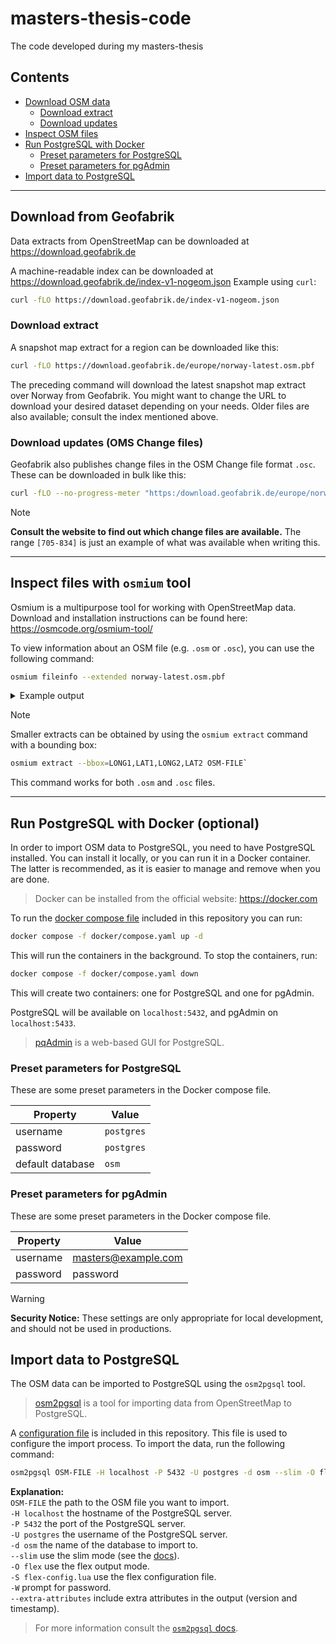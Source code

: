 # masters-thesis-code
The code developed during my masters-thesis

## Contents

- [Download OSM data](#download-from-geofabrik)
  - [Download extract](#download-extract)
  - [Download updates](#download-updates-oms-change-files)
- [Inspect OSM files](#inspect-files-with-osmium-tool)
- [Run PostgreSQL with Docker](#run-postgresql-with-docker-optional)
  - [Preset parameters for PostgreSQL](#preset-parameters-for-postgresql)
  - [Preset parameters for pgAdmin](#preset-parameters-for-pgadmin)
- [Import data to PostgreSQL](#import-data-to-postgresql)


---
## Download from Geofabrik
Data extracts from OpenStreetMap can be downloaded at https://download.geofabrik.de

A machine-readable index can be downloaded at https://download.geofabrik.de/index-v1-nogeom.json
Example using `curl`:

```sh
curl -fLO https://download.geofabrik.de/index-v1-nogeom.json
```

### Download extract
A snapshot map extract for a region can be downloaded like this:

```sh
curl -fLO https://download.geofabrik.de/europe/norway-latest.osm.pbf
```

The preceding command will download the latest snapshot map extract over Norway from Geofabrik.
You might want to change the URL to download your desired dataset depending on your needs.
Older files are also available; consult the index mentioned above.


### Download updates (OMS Change files)
Geofabrik also publishes change files in the OSM Change file format `.osc`. These can be downloaded in bulk like this:

```sh
curl -fLO --no-progress-meter "https:/download.geofabrik.de/europe/norway-updates/000/003/[705-834].osc.gz"
```

> [!NOTE]
> **Consult the website to find out which change files are available.**
> The range `[705-834]` is just an example of what was available when writing this.

---

## Inspect files with `osmium` tool
Osmium is a multipurpose tool for working with OpenStreetMap data. Download and installation instructions can be found here: https://osmcode.org/osmium-tool/

To view information about an OSM file (e.g. `.osm` or `.osc`), you can use the following command:
```sh
osmium fileinfo --extended norway-latest.osm.pbf
```

<details>
  <summary>Example output</summary>

  ```txt
  File:
  Name: norway-latest.osm.pbf
  Format: PBF
  Compression: none
  Size: 1257910690
Header:
  Bounding boxes:
    (-11.36801,57.55323,35.52711,81.05195)
  With history: no
  Options:
    generator=osmium/1.14.0
    osmosis_replication_base_url=http://download.geofabrik.de/europe/norway-updates
    osmosis_replication_sequence_number=3834
    osmosis_replication_timestamp=2023-09-28T20:21:09Z
    pbf_dense_nodes=true
    pbf_optional_feature_0=Sort.Type_then_ID
    sorting=Type_then_ID
    timestamp=2023-09-28T20:21:09Z
[======================================================================] 100% 
Data:
  Bounding box: (-20.9172,53.324144,38,83.742582)
  Timestamps:
    First: 2005-05-21T21:03:22Z
    Last: 2023-09-28T20:02:34Z
  Objects ordered (by type and id): yes
  Multiple versions of same object: no
  CRC32: not calculated (use --crc/-c to enable)
  Number of changesets: 0
  Number of nodes: 189722973
  Number of ways: 11320196
  Number of relations: 699932
  Smallest changeset ID: 0
  Smallest node ID: 110
  Smallest way ID: 1227
  Smallest relation ID: 336
  Largest changeset ID: 0
  Largest node ID: 11225586815
  Largest way ID: 1211658404
  Largest relation ID: 16393499
  Number of buffers: 243412 (avg 828 objects per buffer)
  Sum of buffer sizes: 15540882848 (14.82 GB)
  Sum of buffer capacities: 15957032960 (15.217 GB, 97% full)
Metadata:
  All objects have following metadata attributes: version+timestamp
  Some objects have following metadata attributes: version+timestamp
```

</details>

> [!NOTE]
> Smaller extracts can be obtained by using the `osmium extract` command with a bounding box:
> ```sh
> osmium extract --bbox=LONG1,LAT1,LONG2,LAT2 OSM-FILE`
> ```
> This command works for both `.osm` and `.osc` files.



---

## Run PostgreSQL with Docker (optional)
In order to import OSM data to PostgreSQL, you need to have PostgreSQL installed.
You can install it locally, or you can run it in a Docker container.
The latter is recommended, as it is easier to manage and remove when you are done.

> Docker can be installed from the official website: https://docker.com

To run the [docker compose file](docker/compose.yaml) included in this repository you can run:
```sh
docker compose -f docker/compose.yaml up -d
```
This will run the containers in the background. To stop the containers, run:
```sh
docker compose -f docker/compose.yaml down
```

This will create two containers: one for PostgreSQL and one for pgAdmin.

PostgreSQL will be available on `localhost:5432`, and pgAdmin on `localhost:5433`.

> [pqAdmin](https://www.pgadmin.org) is a web-based GUI for PostgreSQL.

### Preset parameters for PostgreSQL
These are some preset parameters in the Docker compose file.

| Property | Value |
| --- | --- |
| username | `postgres` |
| password | `postgres` |
| default database | `osm`  |

### Preset parameters for pgAdmin
These are some preset parameters in the Docker compose file.

| Property | Value |
| --- | --- |
| username | masters@example.com |
| password | password |

> [!WARNING]
> **Security Notice:** These settings are only appropriate for local development, and should not be used in productions.

## Import data to PostgreSQL

The OSM data can be imported to PostgreSQL using the `osm2pgsql` tool.
> [osm2pgsql](https://osm2pgsql.org) is a tool for importing data from OpenStreetMap to PostgreSQL.

A [configuration file](flex-config.lua) is included in this repository.
This file is used to configure the import process.
To import the data, run the following command:
```sh
osm2pgsql OSM-FILE -H localhost -P 5432 -U postgres -d osm --slim -O flex -S flex-config.lua --extra-attributes -W
```

**Explanation:**  
`OSM-FILE` the path to the OSM file you want to import.  
`-H localhost` the hostname of the PostgreSQL server.  
`-P 5432` the port of the PostgreSQL server.  
`-U postgres` the username of the PostgreSQL server.  
`-d osm` the name of the database to import to.  
`--slim` use the slim mode (see the [docs](https://osm2pgsql.org/doc/manual.html#import-and-update)).  
`-O flex` use the flex output mode.  
`-S flex-config.lua` use the flex configuration file.  
`-W` prompt for password.  
`--extra-attributes` include extra attributes in the output (version and timestamp).


> For more information consult the [`osm2pgsql` docs](https://osm2pgsql.org/doc/manual.html).
